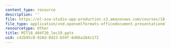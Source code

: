```yaml
---
content_type: resource
description: ''
file: https://ol-ocw-studio-app-production.s3.amazonaws.com/courses/18-404j-theory-of-computation-fall-2020/c42b95c0928d0d23b59f6d66a184c172_MIT18_404f20_lec19.pptx
file_type: application/vnd.openxmlformats-officedocument.presentationml.presentation
resourcetype: Other
title: MIT18_404f20_lec19.pptx
uid: c42b95c0-928d-0d23-b59f-6d66a184c172
---
```

